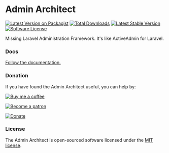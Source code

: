 # Admin Architect

[![Latest Version on Packagist][ico-version]][link-packagist]
[![Total Downloads][ico-downloads]][link-downloads]
[![Latest Stable Version][ico-stable]][link-stable]
[![Software License][ico-license]](LICENSE.md)

Missing Laravel Administration Framework. It's like ActiveAdmin for Laravel.

### Docs

[Follow the documentation.](http://docs.adminarchitect.com)

### Donation

If you have found the Admin Architect useful, you can help by:

[![Buy me a coffee](http://docs.adminarchitect.com/images/bmc-button.png)](https://www.buymeacoffee.com/TerziEduard)

[![Become a patron](https://c5.patreon.com/external/logo/become_a_patron_button.png)](https://www.patreon.com/adminarchitect)

[![Donate](https://img.shields.io/badge/Donate-PayPal-green.svg)](https://www.paypal.com/cgi-bin/webscr?cmd=_s-xclick&hosted_button_id=GYP8GMFWWUMWJ)


### License

The Admin Architect is open-sourced software licensed under the [MIT license](https://opensource.org/licenses/MIT).

[ico-version]: https://img.shields.io/packagist/v/adminarchitect/core.svg?style=flat-square
[ico-downloads]: https://img.shields.io/packagist/dt/adminarchitect/core.svg?style=flat-square
[ico-stable]: https://poser.pugx.org/adminarchitect/core/version
[ico-license]: https://img.shields.io/badge/license-MIT-brightgreen.svg?style=flat-square

[link-packagist]: https://packagist.org/packages/adminarchitect/core
[link-downloads]: https://packagist.org/packages/adminarchitect/core
[link-stable]: https://packagist.org/packages/adminarchitect/core
